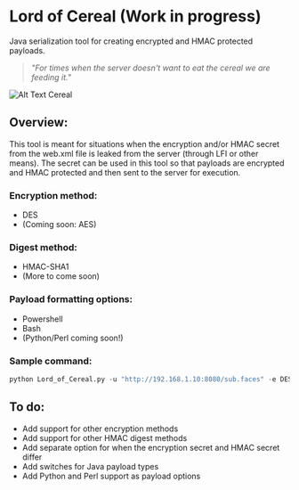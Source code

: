# Lord of Cereal (Work in progress)
Java serialization tool for creating encrypted and HMAC protected payloads.
>*"For times when the server doesn't want to eat the cereal we are feeding it."*

![Alt Text Cereal](https://media.giphy.com/media/BYyf5D33KIais/giphy.gif)

## Overview:
This tool is meant for situations when the encryption and/or HMAC secret from the web.xml file is leaked from the server (through LFI or other means). The secret can be used in this tool so that payloads are encrypted and HMAC protected and then sent to the server for execution.  

### Encryption method:
* DES
* (Coming soon: AES)

### Digest method:
* HMAC-SHA1
* (More to come soon)

### Payload formatting options:
* Powershell
* Bash
* (Python/Perl coming soon!)

### Sample command:
```python
python Lord_of_Cereal.py -u "http://192.168.1.10:8080/sub.faces" -e DES -s s3cr3tk3y -p commons3 -t javax.faces.ViewState -c "ping 192.168.10.8" -f powershell
```

## To do:
* Add support for other encryption methods
* Add support for other HMAC digest methods
* Add separate option for when the encryption secret and HMAC secret differ
* Add switches for Java payload types
* Add Python and Perl support as payload options
